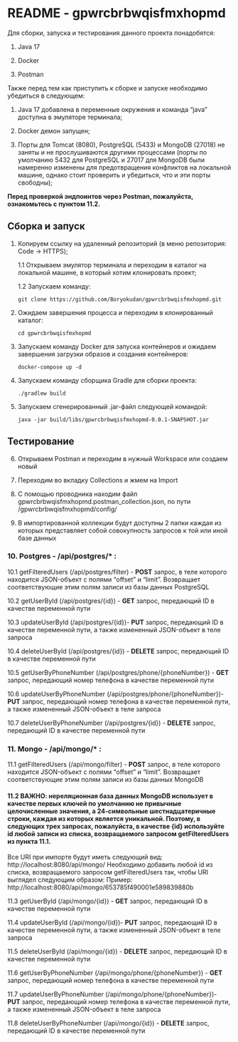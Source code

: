 # README - gpwrcbrbwqisfmxhopmd

Для сборки, запуска и тестирования данного проекта понадобятся: 

1. Java 17

2. Docker

3. Postman

Также перед тем как приступить к сборке и запуске необходимо убедиться в следующем:

1. Java 17 добавлена в переменные окружения и команда “java” доступна в эмуляторе терминала;


2. Docker демон запущен;


3. Порты для Tomcat (8080), PostgreSQL (5433) и MongoDB (27018) не заняты и не прослушиваются другими процессами (порты по умолчанию 5432 для PostgreSQL и 27017 для MongoDB были намеренно изменены для предотвращения конфликтов на локальной машине, однако стоит проверить и убедиться, что и эти порты свободны);

**Перед проверкой эндпоинтов через Postman, пожалуйста, ознакомьтесь с пунктом 11.2.**

## Сборка и запуск

1. Копируем ссылку на удаленный репозиторий (в меню репозитория: Code -> HTTPS);

    1.1 Открываем эмулятор терминала и переходим в каталог на локальной машине, в который хотим клонировать проект;

    1.2 Запускаем команду:

    `git clone https://github.com/Boryokudan/gpwrcbrbwqisfmxhopmd.git`


2. Ожидаем завершения процесса и переходим в клонированный каталог:

   `cd gpwrcbrbwqisfmxhopmd`


3. Запускаем команду Docker для запуска контейнеров и ожидаем завершения загрузки образов и создания контейнеров:

   `docker-compose up -d`


4. Запускаем команду сборщика Gradle для сборки проекта:

    `./gradlew build`


5. Запускаем сгенерированный .jar-файл следующей командой: 

    `java -jar build/libs/gpwrcbrbwqisfmxhopmd-0.0.1-SNAPSHOT.jar`

## Тестированиe

6. Открываем Postman и переходим в нужный Workspace или создаем новый


7. Переходим во вкладку Collections и жмем на Import


8. С помощью проводника находим файл gpwrcbrbwqisfmxhopmd.postman_collection.json, по пути /gpwrcbrbwqisfmxhopmd/config/


9. В импортированной коллекции будут доступны 2 папки каждая из которых представляет собой совокупность запросов к той или иной базе данных


### 10. Postgres - /api/postgres/* :

10.1 getFilteredUsers (/api/postgres/filter)  - **POST** запрос, в теле которого находится JSON-объект с полями “offset” и “limit”. Возвращает соответствующие этим полям записи из базы данных PostgreSQL

10.2 getUserById (/api/postgres/{id}) - **GET** запрос, передающий ID в качестве переменной пути

10.3 updateUserById (/api/postgres/{id})- **PUT** запрос, передающий ID в качестве переменной пути, а также измененный JSON-объект в теле запроса

10.4 deleteUserById (/api/postgres/{id}) - **DELETE** запрос, передающий ID в качестве переменной пути

10.5 getUserByPhoneNumber (/api/postgres/phone/{phoneNumber}) - **GET** запрос, передающий номер телефона в качестве переменной пути

10.6 updateUserByPhoneNumber (/api/postgres/phone/{phoneNumber})- **PUT** запрос, передающий номер телефона в качестве переменной пути, а также измененный JSON-объект в теле запроса

10.7 deleteUserByPhoneNumber (/api/postgres/{id}) - **DELETE** запрос, передающий ID в качестве переменной пути

### 11. Mongo - /api/mongo/* :

11.1 getFilteredUsers (/api/mongo/filter)  - **POST** запрос, в теле которого находится JSON-объект с полями “offset” и “limit”. Возвращает соответствующие этим полям записи из базы данных MongoDB

#### 11.2 **ВАЖНО:** нереляционная база данных MongoDB использует в качестве первых ключей по умолчанию не привычные целочисленные значения, а 24-символьные шестнадцатеричные строки, каждая из которых является уникальной. Поэтому, **в следующих трех запросах, пожалуйста, в качестве {id} используйте id любой записи из списка, возвращаемого запросом getFilteredUsers** из пункта 11.1.

Все URI при импорте будут иметь следующий вид:
http://localhost:8080/api/mongo/
Необходимо добавить любой id из списка, возвращаемого запросом getFilteredUsers так, чтобы URI выглядел следующим образом:
Пример: http://localhost:8080/api/mongo/653785f490001e589839880b

11.3 getUserById (/api/mongo/{id}) - **GET** запрос, передающий ID в качестве переменной пути

11.4 updateUserById (/api/mongo/{id})- **PUT** запрос, передающий ID в качестве переменной пути, а также измененный JSON-объект в теле запроса

11.5 deleteUserById (/api/mongo/{id}) - **DELETE** запрос, передающий ID в качестве переменной пути

11.6 getUserByPhoneNumber (/api/mongo/phone/{phoneNumber}) - **GET** запрос, передающий номер телефона в качестве переменной пути

11.7 updateUserByPhoneNumber (/api/mongo/phone/{phoneNumber})- **PUT** запрос, передающий номер телефона в качестве переменной пути, а также измененный JSON-объект в теле запроса

11.8 deleteUserByPhoneNumber (/api/mongo/{id}) - **DELETE** запрос, передающий ID в качестве переменной пути
